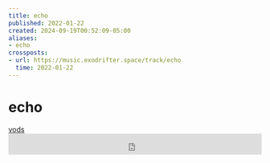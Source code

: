 ```yaml
---
title: echo
published: 2022-01-22
created: 2024-09-19T00:52:09-05:00
aliases:
- echo
crossposts:
- url: https://music.exodrifter.space/track/echo
  time: 2022-01-22
---
```


# echo

<div class="flex">
<div><i class="ri-video-fill"></i> <a href="https://vods.exodrifter.space/tag/song-echo">vods</a></div>
</div>

<iframe style="border: 0; width: 100%; max-width: 700px; height: 42px;" src="https://bandcamp.com/EmbeddedPlayer/album=913044657/size=small/bgcol=333333/linkcol=0f91ff/track=2337916724/transparent=true/" seamless><a href="https://music.exodrifter.space/album/cascade">cascade by exodrifter</a></iframe>
